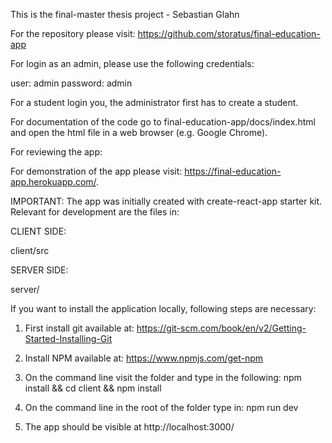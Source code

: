 This is the final-master thesis project - Sebastian Glahn

For the repository please visit: https://github.com/storatus/final-education-app


For login as an admin, please use the following credentials:

user: admin
password: admin

For a student login you, the administrator first has to create a student.


For documentation of the code go to final-education-app/docs/index.html and open the html file in a web browser (e.g. Google Chrome).


For reviewing the app:

For demonstration of the app please visit:  https://final-education-app.herokuapp.com/.

IMPORTANT: The app was initially created with create-react-app starter kit. Relevant for development are the files in:

CLIENT SIDE:

client/src

SERVER SIDE:

server/


If you want to install the application locally, following steps are necessary:

1) First install git available at: https://git-scm.com/book/en/v2/Getting-Started-Installing-Git

2) Install NPM available at: https://www.npmjs.com/get-npm

3) On the command line visit the folder and type in the following: npm install && cd client && npm install

4) On the command line in the root of the folder type in: npm run dev

5) The app should be visible at http://localhost:3000/
